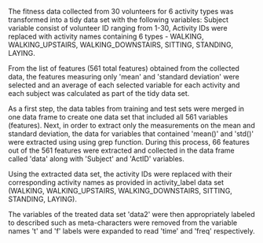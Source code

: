 
The fitness data collected from 30 volunteers for 6 activity types was transformed into a tidy data set with the following variables: 
Subject variable consist of volunteer ID ranging from 1-30, 
Activity IDs were replaced with activity names containing 6 types - WALKING, WALKING_UPSTAIRS, WALKING_DOWNSTAIRS, SITTING, STANDING, LAYING. 

From the list of features (561 total features) obtained from the collected data, the features measuring only 'mean' and 'standard deviation' were selected and an average of each selected variable for each activity and each subject was calculated as part of the tidy data set. 

As a first step, the data tables from training and test sets were merged in one data frame to create one data set that included all 561 variables (features). Next, in order to extract only the measurements on the mean and standard deviation, the data for variables that contained 'mean()' and 'std()' were extracted using using grep function. During this process, 66 features out of the 561 features were extracted and collected in the data frame called 'data' along with 'Subject' and 'ActID' variables. 

Using the extracted data set, the activity IDs were replaced with their corresponding activity names as provided in activity_label data set (WALKING, WALKING_UPSTAIRS, WALKING_DOWNSTAIRS, SITTING, STANDING, LAYING). 

The variables of the treated data set 'data2' were then appropriately labeled to described such as meta-characters were removed from the variable names 't' and 'f' labels were expanded to read 'time' and 'freq' respectively. 
